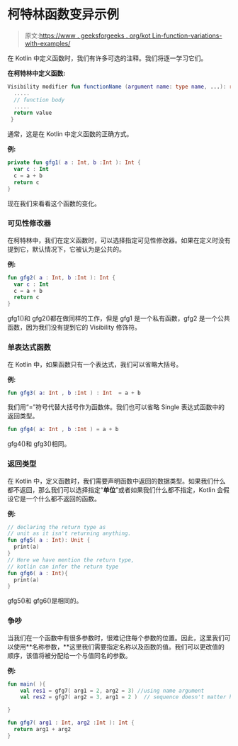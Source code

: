 # 柯特林函数变异示例

> 原文:[https://www . geeksforgeeks . org/kot Lin-function-variations-with-examples/](https://www.geeksforgeeks.org/kotlin-function-variations-with-examples/)

在 Kotlin 中定义函数时，我们有许多可选的注释。我们将逐一学习它们。

**在柯特林中定义函数:**

```kt
Visibility modifier fun functionName (argument name: type name, ...): return type{
  .....
  // function body
  .....
  return value
 }
```

通常，这是在 Kotlin 中定义函数的正确方式。

**例:**

```kt
private fun gfg1( a : Int, b :Int ): Int {
  var c : Int 
  c = a + b
  return c
}
```

现在我们来看看这个函数的变化。

### 可见性修改器

在柯特林中，我们在定义函数时，可以选择指定可见性修改器。如果在定义时没有提到它，默认情况下，它被认为是公共的。

**例:**

```kt
fun gfg2( a : Int, b :Int ): Int {
  var c : Int 
  c = a + b
  return c
}
```

gfg1()和 gfg2()都在做同样的工作，但是 gfg1 是一个私有函数，gfg2 是一个公共函数，因为我们没有提到它的 Visibility 修饰符。

### 单表达式函数

在 Kotlin 中，如果函数只有一个表达式，我们可以省略大括号。

**例:**

```kt
fun gfg3( a: Int , b :Int ) : Int  = a + b
```

我们用“=”符号代替大括号作为函数体。我们也可以省略 Single 表达式函数中的返回类型。

```kt
fun gfg4( a: Int , b :Int ) = a + b
```

gfg4()和 gfg3()相同。

### 返回类型

在 Kotlin 中，定义函数时，我们需要声明函数中返回的数据类型。如果我们什么都不返回，那么我们可以选择指定“**单位**”或者如果我们什么都不指定，Kotlin 会假设它是一个什么都不返回的函数。

**例:**

```kt
// declaring the return type as 
// unit as it isn't returning anything.
fun gfg5( a : Int): Unit {
  print(a)
}
// Here we have mention the return type,
// kotlin can infer the return type
fun gfg6( a : Int){
  print(a)
}
```

gfg5()和 gfg6()是相同的。

### 争吵

当我们在一个函数中有很多参数时，很难记住每个参数的位置。因此，这里我们可以使用**名称参数，**这里我们需要指定名称以及函数的值。我们可以更改值的顺序，该值将被分配给一个与值同名的参数。

**例:**

```kt
fun main( ){
    val res1 = gfg7( arg1 = 2, arg2 = 3) //using name argument 
    val res2 = gfg7( arg2 = 3, arg1 = 2 )  // sequence doesn't matter here.

}

fun gfg7( arg1 : Int, arg2 :Int ): Int {
  return arg1 + arg2
}
```